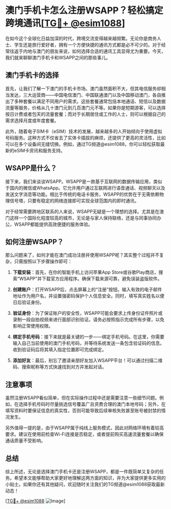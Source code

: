 # 澳门手机卡怎么注册WSAPP？轻松搞定跨境通讯[[TG💪+ @esim1088](https://t.me/s/esim1088)]

在如今这个全球化日益加深的时代，跨境交流变得越来越频繁。无论你是商务人士、学生还是旅行爱好者，拥有一个方便快捷的通讯方式都是必不可少的。对于经常往返于内地与澳门的朋友来说，如何选择合适的通讯工具显得尤为重要。今天，我们就来聊聊澳门手机卡和WSAPP之间的那些事儿。

## 澳门手机卡的选择

首先，让我们了解一下澳门的手机卡市场。澳门虽然面积不大，但其电信服务却相当发达，三大运营商——中国电信澳门、中国联通澳门以及中国移动澳门，各自推出了多种套餐以满足不同用户的需求。这些套餐通常包括本地通话、短信以及数据流量等服务，价格从几十澳门元到几百澳门元不等。如果你是短期游客，可以选择按日计费或者包天的流量套餐；而对于长期居住或工作的人士，则可以根据自己的需求选择月度或年度套餐。

此外，随着电子SIM卡（eSIM）技术的发展，越来越多的人开始倾向于使用虚拟号码服务。这种方式不仅省去了实体卡插拔的麻烦，还提供了更高的灵活性，比如可以在多个设备间无缝切换。例如，通过TG频道@esim1088，你可以轻松获取最新的eSIM卡资讯和服务支持。

## WSAPP是什么？

接下来，我们来谈谈WSAPP。WSAPP是一款基于互联网的数据传输应用，类似于国内的微信或WhatsApp。它允许用户通过互联网进行语音通话、视频聊天以及发送文字消息等功能。相比于传统的电话卡服务，WSAPP的优势在于无需依赖物理信号塔，只要有稳定的网络连接即可实现全球范围内的即时通讯。

对于经常需要跨地区联系的人来说，WSAPP无疑是一个理想的选择。尤其是在澳门这样一个国际化程度较高的城市，无论是与家人保持联络，还是与同事协同办公，WSAPP都能提供高效便捷的服务体验。

## 如何注册WSAPP？

那么问题来了，如何才能在澳门成功注册并使用WSAPP呢？其实整个过程并不复杂，只需按照以下步骤操作即可：

1. **下载安装**：首先，在你的智能手机上访问苹果App Store或谷歌Play商店，搜索“WSAPP”并下载官方应用程序。确保下载来源可靠，避免误装盗版软件。
   
2. **创建账户**：打开WSAPP后，点击屏幕上的“注册”按钮。输入有效的电子邮件地址作为用户名，并设置强密码保护个人信息安全。同时，填写真实姓名以便日后验证身份。

3. **验证身份**：为了保证账户的安全性，WSAPP可能会要求上传身份证件照片或录制一段自拍视频来进行面部识别验证。请务必按照指示完成所有步骤，以免影响正常使用权限。

4. **绑定手机号码**：接下来就是最关键的一步——绑定手机号码。在这里，你需要输入自己当前使用的澳门手机号码，并等待系统发送一条包含验证码的信息。收到验证码后将其填入指定位置即可完成绑定。

5. **添加好友**：最后，别忘了邀请亲朋好友加入WSAPP平台！可以通过扫描二维码、搜索昵称等方式快速找到对方并发起对话。

## 注意事项

虽然注册WSAPP看似简单，但在实际操作过程中还是需要注意一些细节问题。例如，在选择手机号码时尽量挑选信号覆盖广且资费合理的澳门本地号码；另外，在填写资料时要保证信息的真实性，否则可能导致后续审核失败甚至账号被封禁的情况发生。

另外值得一提的是，由于WSAPP属于纯线上服务模式，因此对网络环境有着较高要求。建议在使用前检查Wi-Fi连接是否稳定，或者提前购买高速流量套餐以确保通话质量不受影响。

## 总结

综上所述，无论是选择澳门手机卡还是注册WSAPP，都是一件既简单又复杂的任务。希望本文能够帮助大家更好地理解这两方面的知识，并为大家提供更多实用的小贴士。如果你还有其他疑问，欢迎随时关注我们的TG频道@esim1088获取最新动态！

[[TG💪+ @esim1088](https://t.me/s/esim1088) ![Image](https://i.postimg.cc/4NQfJmqS/Snipaste-2025-05-13-00-14-12.png)]
